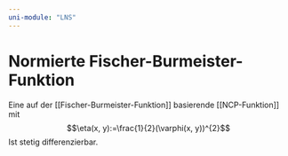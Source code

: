 ```yaml
---
uni-module: "LNS"
---
```


# Normierte Fischer-Burmeister-Funktion

Eine auf der [[Fischer-Burmeister-Funktion]] basierende [[NCP-Funktion]] mit
$$\eta(x, y):=\frac{1}{2}(\varphi(x, y))^{2}$$
Ist stetig differenzierbar.

